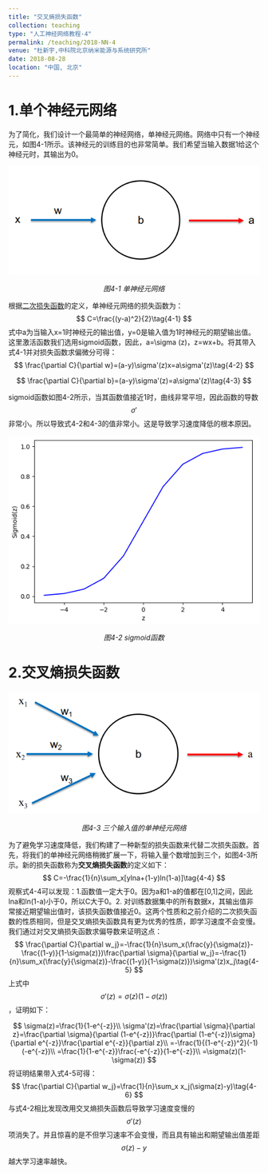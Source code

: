 ```yaml
---
title: "交叉熵损失函数"
collection: teaching
type: "人工神经网络教程-4"
permalink: /teaching/2018-NN-4
venue: "杜新宇,中科院北京纳米能源与系统研究所"
date: 2018-08-28
location: "中国, 北京"
---
```


<script type="text/javascript" src="http://cdn.mathjax.org/mathjax/latest/MathJax.js?config=default"></script>

# 1.单个神经元网络

为了简化，我们设计一个最简单的神经网络，单神经元网络。网络中只有一个神经元，如图4-1所示。该神经元的训练目的也非常简单。我们希望当输入数据1给这个神经元时，其输出为0。

![4-1](2018-NeuralNetwork/4-1.png)

*<center>图4-1 单神经元网络</center>*

根据[二次损失函数](http://duxinyu.cn//teaching/2018-NN-2)的定义，单神经元网络的损失函数为：
$$
C=\frac{(y-a)^2}{2}\tag{4-1}
$$
式中a为当输入x=1时神经元的输出值，y=0是输入值为1时神经元的期望输出值。这里激活函数我们选用sigmoid函数，因此，a=\sigma (z)，z=wx+b。将其带入式4-1并对损失函数求偏微分可得：
$$
\frac{\partial C}{\partial w}=(a-y)\sigma'(z)x=a\sigma'(z)\tag{4-2}
$$

$$
\frac{\partial C}{\partial b}=(a-y)\sigma'(z)=a\sigma'(z)\tag{4-3}
$$

sigmoid函数如图4-2所示，当其函数值接近1时，曲线非常平坦，因此函数的导数$$\sigma'$$非常小。所以导致式4-2和4-3的值非常小。这是导致学习速度降低的根本原因。

![1-3](2018-NeuralNetwork/1-3.png)

*<center>图4-2 sigmoid函数</center>*

# 2.交叉熵损失函数



![4-3](2018-NeuralNetwork/4-3.png)

*<center>图4-3 三个输入值的单神经元网络</center>*

为了避免学习速度降低，我们构建了一种新型的损失函数来代替二次损失函数。首先，将我们的单神经元网络稍微扩展一下，将输入量个数增加到三个，如图4-3所示。新的损失函数称为**交叉熵损失函数**的定义如下：
$$
C=-\frac{1}{n}\sum_x[ylna+(1-y)ln(1-a)]\tag{4-4}
$$
观察式4-4可以发现：1.函数值一定大于0。因为a和1-a的值都在[0,1]之间，因此lna和ln(1-a)小于0，所以C大于0。2. 对训练数据集中的所有数据x，其输出值非常接近期望输出值时，该损失函数值接近0。这两个性质和之前介绍的二次损失函数的性质相同，但是交叉熵损失函数具有更为优秀的性质，即学习速度不会变慢。我们通过对交叉熵损失函数求偏导数来证明这点：
$$
\frac{\partial C}{\partial w_j}=-\frac{1}{n}\sum_x(\frac{y}{\sigma(z)}-\frac{(1-y)}{1-\sigma(z)})\frac{\partial \sigma}{\partial w_j}=-\frac{1}{n}\sum_x(\frac{y}{\sigma(z)}-\frac{(1-y)}{1-\sigma(z)})\sigma'(z)x_j\tag{4-5}
$$
上式中$$\sigma'(z)=\sigma(z)(1-\sigma(z))$$，证明如下：


$$
\sigma(z)=\frac{1}{1-e^{-z}}\\ \sigma'(z)=\frac{\partial \sigma}{\partial z}=\frac{\partial \sigma}{\partial (1-e^{-z})}\frac{\partial (1-e^{-z})\sigma}{\partial e^{-z}}\frac{\partial e^{-z}}{\partial z}\\ =-\frac{1}{(1-e^{-z})^2}(-1)(-e^{-z})\\ =\frac{1}{1-e^{-z}}\frac{-e^{-z}}{1-e^{-z}}\\ =\sigma(z)(1-\sigma(z))
$$
将证明结果带入式4-5可得：
$$
\frac{\partial C}{\partial w_j}=\frac{1}{n}\sum_x x_j(\sigma(z)-y)\tag{4-6}
$$
与式4-2相比发现改用交叉熵损失函数后导致学习速度变慢的$$\sigma'(z)$$项消失了。并且惊喜的是不但学习速率不会变慢，而且具有输出和期望输出值差距$$\sigma(z)-y$$越大学习速率越快。